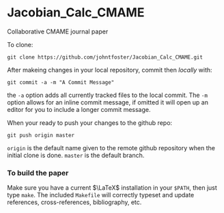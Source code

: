 Jacobian_Calc_CMAME
===================

Collaborative CMAME journal paper


To clone:

````
git clone https://github.com/johntfoster/Jacobian_Calc_CMAME.git
````

After makeing changes in your local repository, commit then _locally_ with:

````
git commit -a -m "A Commit Message"
````

the `-a` option adds all currently tracked files to the local commit.  The `-m` 
option allows for an inline commit message, if omitted it will open up an
editor for you to include a longer commit message.

When your ready to push your changes to the github repo:

````
git push origin master
````

`origin` is the default name given to the remote github repository when the
initial clone is done.  `master` is the default branch.

### To build the paper ###
Make sure you have a current $\LaTeX$ installation in your `$PATH`, then just
type `make`.  The included `Makefile` will correctly typeset and update
references, cross-references, bibliography, etc.
